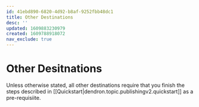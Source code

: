 ```yaml
---
id: 41ebd890-6820-4d92-b8af-9252fbb48dc1
title: Other Destinations
desc: ''
updated: 1609883230979
created: 1609788918072
nav_exclude: true
---
```


# Other Desitnations

Unless otherwise stated, all other destinations require that you finish the steps described in [[Quickstart|dendron.topic.publishingv2.quickstart]] as a pre-requisiite. 

